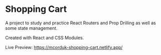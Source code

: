 # Shopping Cart

A project to study and practice React Routers and Prop Drilling as well as some state management.

Created with React and CSS Modules.

Live Preview: https://mcorduk-shopping-cart.netlify.app/
